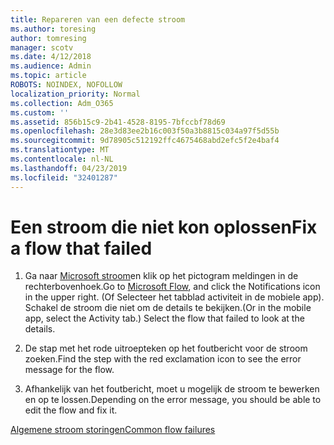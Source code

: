```yaml
---
title: Repareren van een defecte stroom
ms.author: toresing
author: tomresing
manager: scotv
ms.date: 4/12/2018
ms.audience: Admin
ms.topic: article
ROBOTS: NOINDEX, NOFOLLOW
localization_priority: Normal
ms.collection: Adm_O365
ms.custom: ''
ms.assetid: 856b15c9-2b41-4528-8195-7bfccbf78d69
ms.openlocfilehash: 28e3d83ee2b16c003f50a3b8815c034a97f5d55b
ms.sourcegitcommit: 9d78905c512192ffc4675468abd2efc5f2e4baf4
ms.translationtype: MT
ms.contentlocale: nl-NL
ms.lasthandoff: 04/23/2019
ms.locfileid: "32401287"
---
```

# <a name="fix-a-flow-that-failed"></a><span data-ttu-id="bdddf-102">Een stroom die niet kon oplossen</span><span class="sxs-lookup"><span data-stu-id="bdddf-102">Fix a flow that failed</span></span>

1. <span data-ttu-id="bdddf-103">Ga naar [Microsoft stroom](https://flow.microsoft.com/)en klik op het pictogram meldingen in de rechterbovenhoek.</span><span class="sxs-lookup"><span data-stu-id="bdddf-103">Go to [Microsoft Flow](https://flow.microsoft.com/), and click the Notifications icon in the upper right.</span></span> <span data-ttu-id="bdddf-104">(Of Selecteer het tabblad activiteit in de mobiele app). Schakel de stroom die niet om de details te bekijken.</span><span class="sxs-lookup"><span data-stu-id="bdddf-104">(Or in the mobile app, select the Activity tab.) Select the flow that failed to look at the details.</span></span>
    
2. <span data-ttu-id="bdddf-105">De stap met het rode uitroepteken op het foutbericht voor de stroom zoeken.</span><span class="sxs-lookup"><span data-stu-id="bdddf-105">Find the step with the red exclamation icon to see the error message for the flow.</span></span>
    
3. <span data-ttu-id="bdddf-106">Afhankelijk van het foutbericht, moet u mogelijk de stroom te bewerken en op te lossen.</span><span class="sxs-lookup"><span data-stu-id="bdddf-106">Depending on the error message, you should be able to edit the flow and fix it.</span></span> 
    
[<span data-ttu-id="bdddf-107">Algemene stroom storingen</span><span class="sxs-lookup"><span data-stu-id="bdddf-107">Common flow failures</span></span>](https://go.microsoft.com/fwlink/?linkid=872110)
  

